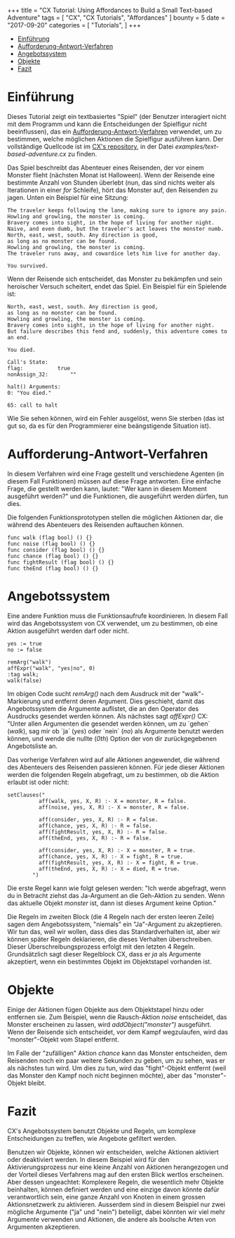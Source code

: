 +++
title = "CX Tutorial: Using Affordances to Build a Small Text-based Adventure"
tags = [
    "CX",
    "CX Tutorials",
    "Affordances"
]
bounty = 5
date = "2017-09-20"
categories = [
    "Tutorials",
]
+++

<!-- MarkdownTOC autolink="true" bracket="round" depth="2" -->

- [Einführung](#Einführung)
- [Aufforderung-Antwort-Verfahren](#Aufforderung-Antwort-Verfahren)
- [Angebotssystem](#Angebotssystem)
- [Objekte](#Objekte)
- [Fazit](#Fazit)

<!-- /MarkdownTOC -->

# Einführung

Dieses Tutorial zeigt ein textbasiertes "Spiel" (der Benutzer interagiert nicht mit dem Programm und 
kann die Entscheidungen der Spielfigur nicht beeinflussen), das ein
[Aufforderung-Antwort-Verfahren](#Aufforderung-Antwort-Verfahren) verwendet, um zu bestimmen, 
welche möglichen Aktionen die Spielfigur ausführen kann. Der vollständige Quellcode ist im
[CX's repository](https://github.com/skycoin/cx), in der Datei *examples/text-based-adventure.cx* zu finden.

Das Spiel beschreibt das Abenteuer eines Reisenden, der vor einem Monster flieht (nächsten Monat ist Halloween). 
Wenn der Reisende eine bestimmte Anzahl von Stunden überlebt (nun, das sind nichts weiter 
als Iterationen in einer *for* Schleife), hört das Monster auf, den Reisenden zu jagen. 
Unten ein Beispiel für eine Sitzung:


```
The traveler keeps following the lane, making sure to ignore any pain.
Howling and growling, the monster is coming.
Bravery comes into sight, in the hope of living for another night.
Naive, and even dumb, but the traveler's act leaves the monster numb.
North, east, west, south. Any direction is good,
as long as no monster can be found.
Howling and growling, the monster is coming.
The traveler runs away, and cowardice lets him live for another day.

You survived.
```

Wenn der Reisende sich entscheidet, das Monster zu bekämpfen und sein heroischer Versuch
scheitert, endet das Spiel. Ein Beispiel für ein Spielende ist:

```
North, east, west, south. Any direction is good,
as long as no monster can be found.
Howling and growling, the monster is coming.
Bravery comes into sight, in the hope of living for another night.
But failure describes this fend and, suddenly, this adventure comes to an end.

You died.

Call's State:
flag:			true
nonAssign_32:		""

halt() Arguments:
0: "You died."

65: call to halt
```

Wie Sie sehen können, wird ein Fehler ausgelöst, wenn Sie sterben (das ist gut so, 
da es für den Programmierer eine beängstigende Situation ist).


# Aufforderung-Antwort-Verfahren

In diesem Verfahren wird eine Frage gestellt und verschiedene Agenten (in diesem Fall 
Funktionen) müssen auf diese Frage antworten. Eine einfache Frage, die gestellt werden 
kann, lautet: "Wer kann in diesem Moment ausgeführt werden?" und die Funktionen, die 
ausgeführt werden dürfen, tun dies.

Die folgenden Funktionsprototypen stellen die möglichen Aktionen dar, die während des 
Abenteuers des Reisenden auftauchen können.


```
func walk (flag bool) () {}
func noise (flag bool) () {}
func consider (flag bool) () {}
func chance (flag bool) () {}
func fightResult (flag bool) () {}
func theEnd (flag bool) () {}
```

# Angebotssystem

Eine andere Funktion muss die Funktionsaufrufe koordinieren. In diesem 
Fall wird das Angebotssystem von CX verwendet, um zu bestimmen, ob eine 
Aktion ausgeführt werden darf oder nicht.

```
yes := true
no := false

remArg("walk")
affExpr("walk", "yes|no", 0)
:tag walk;
walk(false)
```

Im obigen Code sucht *remArg()* nach dem Ausdruck mit der "walk"-Markierung
und entfernt deren Argument. Dies geschieht, damit das Angebotssystem die 
Argumente auflistet, die an den Operator des Ausdrucks gesendet werden können. 
Als nächstes sagt *affExpr()* CX: "Unter allen Argumenten die gesendet werden 
können, um zu ´gehen´ (*walk*), sag mir ob ´ja´ (*yes*) oder ´nein´ (*no*) als 
Argumente benutzt werden können, und wende die nullte (*0th*) Option der von dir 
zurückgegebenen Angebotsliste an.

Das vorherige Verfahren wird auf alle Aktionen angewendet, die während des Abenteuers 
des Reisenden passieren können. Für jede dieser Aktionen werden die folgenden Regeln 
abgefragt, um zu bestimmen, ob die Aktion erlaubt ist oder nicht:


```
setClauses("
          aff(walk, yes, X, R) :- X = monster, R = false.
          aff(noise, yes, X, R) :- X = monster, R = false.

          aff(consider, yes, X, R) :- R = false.
          aff(chance, yes, X, R) :- R = false.
          aff(fightResult, yes, X, R) :- R = false.
          aff(theEnd, yes, X, R) :- R = false.

          aff(consider, yes, X, R) :- X = monster, R = true.
          aff(chance, yes, X, R) :- X = fight, R = true.
          aff(fightResult, yes, X, R) :- X = fight, R = true.
          aff(theEnd, yes, X, R) :- X = died, R = true.
        ")
```

Die erste Regel kann wie folgt gelesen werden: "Ich werde abgefragt, 
wenn du in Betracht ziehst das Ja-Argument an die Geh-Aktion zu senden. 
Wenn das aktuelle Objekt *monster* ist, dann ist dieses Argument keine Option."

Die Regeln im zweiten Block (die 4 Regeln nach der ersten leeren Zeile) sagen 
dem Angebotssystem, "niemals" ein "Ja"-Argument zu akzeptieren. Wir tun das, weil 
wir wollen, dass dies das Standardverhalten ist, aber wir können später Regeln 
deklarieren, die dieses Verhalten überschreiben. Dieser Überschreibungsprozess 
erfolgt mit den letzten 4 Regeln. Grundsätzlich sagt dieser Regelblock CX, dass er *ja* 
als Argumente akzeptiert, wenn ein bestimmtes Objekt im Objektstapel vorhanden ist.


# Objekte

Einige der Aktionen fügen Objekte aus dem Objektstapel hinzu oder entfernen sie. 
Zum Beispiel, wenn die Rausch-Aktion *noise* entscheidet, das Monster erscheinen 
zu lassen, wird *addObject("monster")* ausgeführt. Wenn der Reisende sich entscheidet, 
vor dem Kampf wegzulaufen, wird das "monster"-Objekt vom Stapel entfernt.

Im Falle der "zufälligen" Aktion *chance* kann das Monster entscheiden, dem Reisenden 
noch ein paar weitere Sekunden zu geben, um zu sehen, was er als nächstes tun wird. 
Um dies zu tun, wird das "fight"-Objekt entfernt (weil das Monster den Kampf noch nicht 
beginnen möchte), aber das "monster"-Objekt bleibt.


# Fazit

CX's Angebotssystem benutzt Objekte und Regeln, um komplexe Entscheidungen
zu treffen, wie Angebote gefiltert werden.

Benutzen wir Objekte, können wir entscheiden, welche Aktionen aktiviert 
oder deaktiviert werden. In diesem Beispiel wird für den Aktivierungsprozess
nur eine kleine Anzahl von Aktionen herangezogen und der Vorteil dieses 
Verfahrens mag auf den ersten Blick wertlos erscheinen. Aber dessen ungeachtet: 
Komplexere Regeln, die wesentlich mehr Objekte beinhalten, können definiert 
werden und eine einzige davon könnte dafür verantwortlich sein, eine ganze Anzahl 
von Knoten in einem grossen Aktionsnetzwerk zu aktivieren. Ausserdem sind in diesem 
Beispiel nur zwei mögliche Argumente ("ja" und "nein") beteiligt, dabei könnten wir 
viel mehr Argumente verwenden und Aktionen, die andere als boolsche Arten von Argumenten
akzeptieren.

